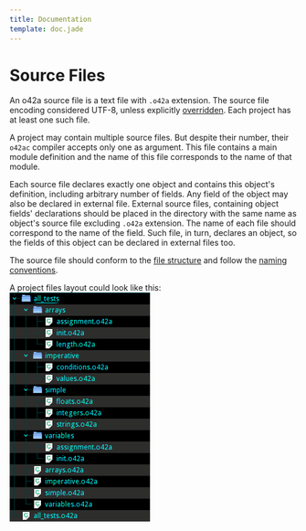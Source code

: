 ```yaml
---
title: Documentation
template: doc.jade
---
```


Source Files
============
<!--
Copyright (C) 2010-2013 Ruslan Lopatin.
Permission is granted to copy, distribute and/or modify this document
under the terms of the GNU Free Documentation License, Version 1.3
or any later version published by the Free Software Foundation;
with no Invariant Sections, no Front-Cover Texts, and no Back-Cover Texts.
A copy of the license is included in the section entitled "GNU
Free Documentation License".
-->

An o42a source file is a text file with `.o42a` extension. The source file
encoding considered UTF-8, unless explicitly [overridden](o42ac.html). Each
project has at least one such file.

A project may contain multiple source files. But despite their number, their
`o42ac` compiler accepts only one as argument. This file contains a main module
definition and the name of this file corresponds to the name of that module.

Each source file declares exactly one object and contains this object's
definition, including arbitrary number of fields. Any field of the object may
also be declared in external file. External source files, containing object
fields' declarations should be placed in the directory with the same name as
object's source file excluding `.o42a` extension. The name of each file should
correspond to the name of the field. Such file, in turn, declares an object, so
the fields of this object can be declared in external files too.

The source file should conform to the [file structure](file.html) and follow the
[naming conventions](naming.html).

A project files layout could look like this:  
![Source tree](source_tree.png)


